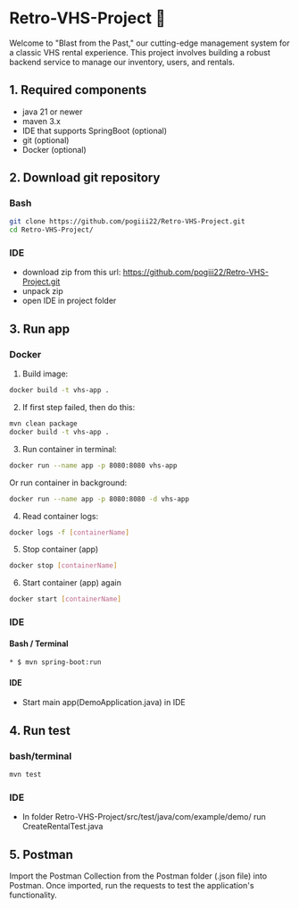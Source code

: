 # Retro-VHS-Project 📼
Welcome to "Blast from the Past," our cutting-edge management system for a classic VHS rental experience. This project involves building a robust backend service to manage our inventory, users, and rentals.

## 1. Required components
 * java 21 or newer
 * maven 3.x
 * IDE that supports SpringBoot (optional)
 * git (optional)
 * Docker (optional)

## 2. Download git repository
### Bash
```bash
git clone https://github.com/pogiii22/Retro-VHS-Project.git
cd Retro-VHS-Project/
```

  ### IDE
  * download zip from this url: https://github.com/pogiii22/Retro-VHS-Project.git
  * unpack zip
  * open IDE in project folder

## 3. Run app
### Docker
1. Build image:
```bash
docker build -t vhs-app .
```
2. If first step failed, then do this:
```bash
mvn clean package
docker build -t vhs-app .
```
3. Run container in terminal:
```bash
docker run --name app -p 8080:8080 vhs-app
```
   Or run container in background:
```bash
docker run --name app -p 8080:8080 -d vhs-app
```
4. Read container logs:
```bash
docker logs -f [containerName]
```
5. Stop container (app)
```bash
docker stop [containerName]
```
6. Start container (app) again
```bash
docker start [containerName]
```
### IDE
 #### Bash / Terminal
 ```bash
 * $ mvn spring-boot:run
```
#### IDE
 * Start main app(DemoApplication.java) in IDE

## 4. Run test

### bash/terminal 
```bash
mvn test
```
### IDE
  * In folder Retro-VHS-Project/src/test/java/com/example/demo/ run CreateRentalTest.java

## 5. Postman
Import the Postman Collection from the Postman folder (.json file) into Postman.
Once imported, run the requests to test the application's functionality.





